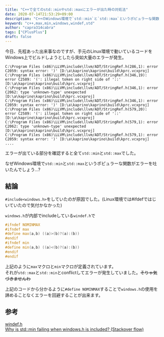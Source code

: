 ```yaml
---
title: "C++で全てのstd::minやstd::maxにエラーが出た時の対処法"
date: 2020-07-14T21:53:29+09:00
description: "C++のWindows環境で`std::min`と`std::max`というポピュラーな関数がエラーになる時の解決策です"
keyword: "c++,max,min,windows,windef,std"
author: "capra314cabra"
tags: ["CPlusPlus"]
draft: false
---
```


今日、先程あった出来事なのですが、手元のLinux環境で動いているコードをWindows上でビルドしようとしたら突如大量のエラーが発生。

```
C:\Program Files (x86)\LLVM\include\llvm/ADT/StringRef.h(286,1): error C2059: syntax error: ')' [D:\a\kaprino\kaprino\build\kprc.vcxproj]
C:\Program Files (x86)\LLVM\include\llvm/ADT/StringRef.h(346,19): error C2589: '(': illegal token on right side of '::' [D:\a\kaprino\kaprino\build\kprc.vcxproj]
C:\Program Files (x86)\LLVM\include\llvm/ADT/StringRef.h(346,1): error C2062: type 'unknown-type' unexpected [D:\a\kaprino\kaprino\build\kprc.vcxproj]
C:\Program Files (x86)\LLVM\include\llvm/ADT/StringRef.h(346,1): error C2059: syntax error: ')' [D:\a\kaprino\kaprino\build\kprc.vcxproj]
C:\Program Files (x86)\LLVM\include\llvm/ADT/StringRef.h(579,20): error C2589: '(': illegal token on right side of '::' [D:\a\kaprino\kaprino\build\kprc.vcxproj]
C:\Program Files (x86)\LLVM\include\llvm/ADT/StringRef.h(579,1): error C2062: type 'unknown-type' unexpected [D:\a\kaprino\kaprino\build\kprc.vcxproj]
C:\Program Files (x86)\LLVM\include\llvm/ADT/StringRef.h(579,1): error C2059: syntax error: ')' [D:\a\kaprino\kaprino\build\kprc.vcxproj]
....
```

エラーが出ている部分を確認すると全て`std::min`と`std::max`でした。

なぜWindows環境で`std::min`と`std::max`というポピュラーな関数がエラーを吐いたんでしょう...?

## 結論

`#include<windows.h>`をしていたのが原因でした。(Linux環境では#ifdefではじいていたので気付かなかった)

`windows.h`が内部でincludeしている`windef.h`で

``` C++
#ifndef NOMINMAX
#ifndef max
#define max(a,b) ((a)>(b)?(a):(b))
#endif
#ifndef min
#define min(a,b) ((a)<(b)?(a):(b))
#endif
#endif
```

上記のように`max`マクロと`min`マクロが定義されています。  
それが`std::max`と`std::min`とconflictしてエラーが発生していました。~~そりゃ気づきませんわ~~

上記のコードから分かるように`#define NOMINMAX`することで`windows.h`の使用を諦めることなくエラーを回避することが出来ます。

## 参考

[windef.h](https://www.rpi.edu/dept/cis/software/g77-mingw32/include/windef.h)  
[Why is std::min failing when windows.h is included? (Stackover flow)](https://stackoverflow.com/questions/5004858/why-is-stdmin-failing-when-windows-h-is-included)
